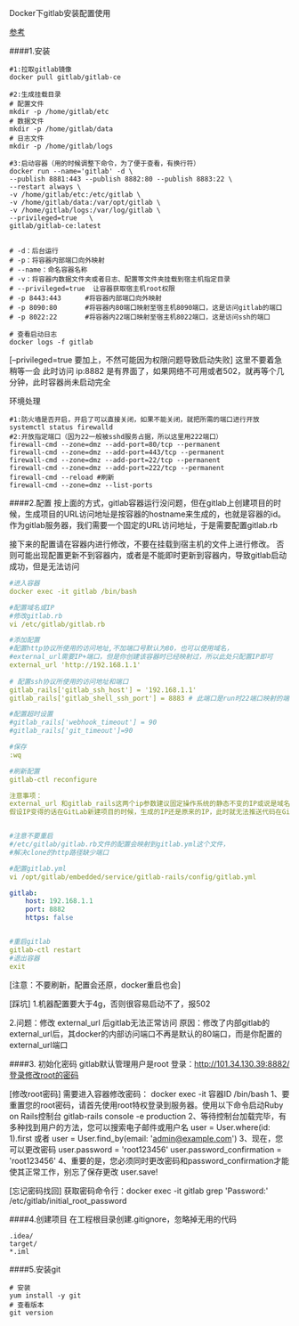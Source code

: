 Docker下gitlab安装配置使用


[参考](https://blog.csdn.net/BThinker/article/details/124097795?spm=1001.2101.3001.6661.1&utm_medium=distribute.pc_relevant_t0.none-task-blog-2%7Edefault%7ECTRLIST%7ERate-1-124097795-blog-123816629.pc_relevant_aa_2&depth_1-utm_source=distribute.pc_relevant_t0.none-task-blog-2%7Edefault%7ECTRLIST%7ERate-1-124097795-blog-123816629.pc_relevant_aa_2&utm_relevant_index=1)

####1.安装
```shell script
#1:拉取gitlab镜像
docker pull gitlab/gitlab-ce  

#2:生成挂载目录
# 配置文件
mkdir -p /home/gitlab/etc
# 数据文件
mkdir -p /home/gitlab/data
# 日志文件
mkdir -p /home/gitlab/logs

#3:启动容器（用的时候调整下命令，为了便于查看，有换行符）
docker run --name='gitlab' -d \
--publish 8881:443 --publish 8882:80 --publish 8883:22 \   
--restart always \
-v /home/gitlab/etc:/etc/gitlab \
-v /home/gitlab/data:/var/opt/gitlab \
-v /home/gitlab/logs:/var/log/gitlab \
--privileged=true   \
gitlab/gitlab-ce:latest   


# -d：后台运行
# -p：将容器内部端口向外映射
# --name：命名容器名称
# -v：将容器内数据文件夹或者日志、配置等文件夹挂载到宿主机指定目录
# --privileged=true  让容器获取宿主机root权限
# -p 8443:443      #将容器内部端口向外映射
# -p 8090:80       #将容器内80端口映射至宿主机8090端口，这是访问gitlab的端口
# -p 8022:22       #将容器内22端口映射至宿主机8022端口，这是访问ssh的端口

# 查看启动日志
docker logs -f gitlab
```
[–privileged=true 要加上，不然可能因为权限问题导致启动失败]
这里不要着急 稍等一会
此时访问 ip:8882 是有界面了，如果网络不可用或者502，就再等个几分钟，此时容器尚未启动完全

环境处理
```shell script
#1:防火墙是否开启，开启了可以直接关闭，如果不能关闭，就把所需的端口进行开放
systemctl status firewalld
#2:开放指定端口（因为22一般被sshd服务占据，所以这里用222端口）
firewall-cmd --zone=dmz --add-port=80/tcp --permanent
firewall-cmd --zone=dmz --add-port=443/tcp --permanent
firewall-cmd --zone=dmz --add-port=22/tcp --permanent
firewall-cmd --zone=dmz --add-port=222/tcp --permanent
firewall-cmd --reload #刷新
firewall-cmd --zone=dmz --list-ports
```


####2.配置
按上面的方式，gitlab容器运行没问题，但在gitlab上创建项目的时候，生成项目的URL访问地址是按容器的hostname来生成的，也就是容器的id。
作为gitlab服务器，我们需要一个固定的URL访问地址，于是需要配置gitlab.rb

接下来的配置请在容器内进行修改，不要在挂载到宿主机的文件上进行修改。
否则可能出现配置更新不到容器内，或者是不能即时更新到容器内，导致gitlab启动成功，但是无法访问

```yaml
#进入容器
docker exec -it gitlab /bin/bash

#配置域名或IP
#修改gitlab.rb
vi /etc/gitlab/gitlab.rb

#添加配置
#配置http协议所使用的访问地址,不加端口号默认为80，也可以使用域名，
#external_url需要IP+端口，但是你创建该容器时已经映射过，所以此处只配置IP即可
external_url 'http://192.168.1.1'
 
# 配置ssh协议所使用的访问地址和端口
gitlab_rails['gitlab_ssh_host'] = '192.168.1.1'
gitlab_rails['gitlab_shell_ssh_port'] = 8883 # 此端口是run时22端口映射的端口

#配置超时设置
#gitlab_rails['webhook_timeout'] = 90 
#gitlab_rails['git_timeout']=90

#保存
:wq

#刷新配置
gitlab-ctl reconfigure

注意事项：
external_url 和gitlab_rails这两个ip参数建议固定操作系统的静态不变的IP或说是域名进行配置，
假设IP变得的话在GitLab新建项目的时候，生成的IP还是原来的IP，此时就无法推送代码在Gitlab里面


#注意不要重启
#/etc/gitlab/gitlab.rb文件的配置会映射到gitlab.yml这个文件，
#解决clone的http路径缺少端口

#配置gitlab.yml
vi /opt/gitlab/embedded/service/gitlab-rails/config/gitlab.yml

gitlab:
	host: 192.168.1.1
	port: 8882
	https: false


#重启gitlab 
gitlab-ctl restart
#退出容器 
exit
```
[注意：不要刷新，配置会还原，docker重启也会]


[踩坑]
1.机器配置要大于4g，否则很容易启动不了，报502

2.问题：修改 external_url 后gitlab无法正常访问
原因：修改了内部gitlab的external_url后，其docker的内部访问端口不再是默认的80端口，而是你配置的external_url端口



####3. 初始化密码
gitlab默认管理用户是root
登录：http://101.34.130.39:8882/登录修改root的密码

[修改root密码]
需要进入容器修改密码：
docker exec -it 容器ID /bin/bash
1、要重置您的root密码，请首先使用root特权登录到服务器。使用以下命令启动Ruby on Rails控制台
gitlab-rails console -e production
2、等待控制台加载完毕，有多种找到用户的方法，您可以搜索电子邮件或用户名
user = User.where(id: 1).first
或者
user = User.find_by(email: 'admin@example.com')
3、现在，您可以更改密码
user.password = 'root123456'
user.password_confirmation = 'root123456'
4、重要的是，您必须同时更改密码和password_confirmation才能使其正常工作，别忘了保存更改
user.save!


[忘记密码找回]
获取密码命令行：docker exec -it gitlab grep 'Password:' /etc/gitlab/initial_root_password


####4.创建项目
在工程根目录创建.gitignore，忽略掉无用的代码
```text
.idea/
target/
*.iml
```


####5.安装git
```text
# 安装
yum install -y git
# 查看版本
git version
```